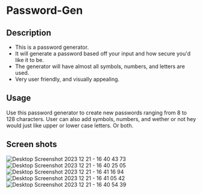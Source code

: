 # Password-Gen

## Description
- This is a password generator.
- It will generate a password based off your input and how secure you'd like it to be.
- The generator will have almost all symbols, numbers, and letters are used. 
- Very user friendly, and visually appealing.

## Usage 
Use this password generator to create new passwords ranging from 8 to 128 characters. User can also add symbols, numbers, and wether or not hey would just like upper or lower case letters. Or both.

## Screen shots
![Desktop Screenshot 2023 12 21 - 16 40 43 73](https://github.com/Jakobytk/Password-Gen/assets/144289360/7b08e2b8-f7fd-43c4-a28f-e8893e5bc0e4)
![Desktop Screenshot 2023 12 21 - 16 40 25 05](https://github.com/Jakobytk/Password-Gen/assets/144289360/9846fb1a-3939-408f-8cdc-0e77293e1392)
![Desktop Screenshot 2023 12 21 - 16 41 16 94](https://github.com/Jakobytk/Password-Gen/assets/144289360/e238a68c-c32b-47eb-922b-ac74566a790f)
![Desktop Screenshot 2023 12 21 - 16 41 05 42](https://github.com/Jakobytk/Password-Gen/assets/144289360/2ff330b0-b274-464b-9caa-ae4e145ac675)
![Desktop Screenshot 2023 12 21 - 16 40 54 39](https://github.com/Jakobytk/Password-Gen/assets/144289360/3d5884c2-0282-4e11-b9e3-d8effa429f26)
